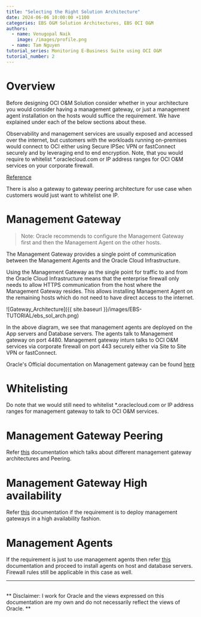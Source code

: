 ```yaml
---
title: "Selecting the Right Solution Architecture"
date: 2024-06-06 10:00:00 +1100
categories: EBS O&M Solution Architectures, EBS OCI O&M
authors: 
  - name: Venugopal Naik
    image: /images/profile.png
  - name: Tam Nguyen
tutorial_series: Monitoring E-Business Suite using OCI O&M
tutorial_number: 2
---
```


# Overview

Before designing OCI O&M Solution consider whether in your architecture you would consider having a management gateway, or just a management agent installation on the hosts would suffice the requirement. We have explained under each of the below sections about these.

Observability and management services are usually exposed and accessed over the internet, but customers with the workloads running on-premises would connect to OCI either using Secure IPSec VPN or fastConnect securely and by leveraging end to end encryption.
Note, that you would require to whitelist *.oraclecloud.com or IP address ranges for OCI O&M services on your corporate firewall.

[Reference](https://docs.oracle.com/en-us/iaas/management-agents/doc/perform-prerequisites-deploying-management-agents.html#GUID-BC5862F0-3E68-4096-B18E-C4462BC76271__NETWORKPREREQUISITES-C3DFB461)

There is also a gateway to gateway peering architecture for use case when customers would just want to whitelist one IP.

# Management Gateway

> Note: Oracle recommends to configure the Management Gateway first and then the Management Agent on the other hosts.

The Management Gateway provides a single point of communication between the Management Agents and the Oracle Cloud Infrastructure.

Using the Management Gateway as the single point for traffic to and from the Oracle Cloud Infrastructure means that the enterprise firewall only needs to allow HTTPS communication from the host where the Management Gateway resides. This allows installing Management Agent on the remaining hosts which do not need to have direct access to the internet. 

![Gateway_Architecture]({{ site.baseurl }}/images/EBS-TUTORIAL/ebs_sol_arch.png)

In the above diagram, we see that management agents are deployed on the App servers and Database servers. The agents talk to Management gateway on port 4480. Management gateway inturn talks to OCI O&M services via corporate firewall on port 443 securely either via Site to Site VPN or fastConnect.

Oracle's Official documentation on Management gateway can be found [here](https://docs.oracle.com/en-us/iaas/management-agents/doc/management-gateway.html)

# Whitelisting

Do note that we would still need to whitelist *.oraclecloud.com or IP address ranges for management gateway to talk to OCI O&M services.

# Management Gateway Peering

Refer [this](https://docs.oracle.com/en/solutions/secure-data-upload/index.html#GUID-237C029D-F2A2-4128-85FF-01C6B47542EB) documentation which talks about different management gateway architectures and Peering.

# Management Gateway High availability

Refer [this](https://docs.oracle.com/en-us/iaas/management-agents/doc/install-management-gateway-ha-main-steps.html) documentation if the requirement is to deploy management gateways in a high availability fashion. 

# Management Agents

If the requirement is just to use management agents then refer [this](https://docs.oracle.com/en-us/iaas/management-agents/doc/you-begin.html#GUID-0FDD7E1D-E228-4D34-8EAD-21508405C67A) documentation and proceed to install agents on host and database servers. Firewall rules still be applicable in this case as well.

---
<br>
** Disclaimer: I work for Oracle and the views expressed on this documentation are my own and do not necessarily reflect the views of Oracle. ** 
